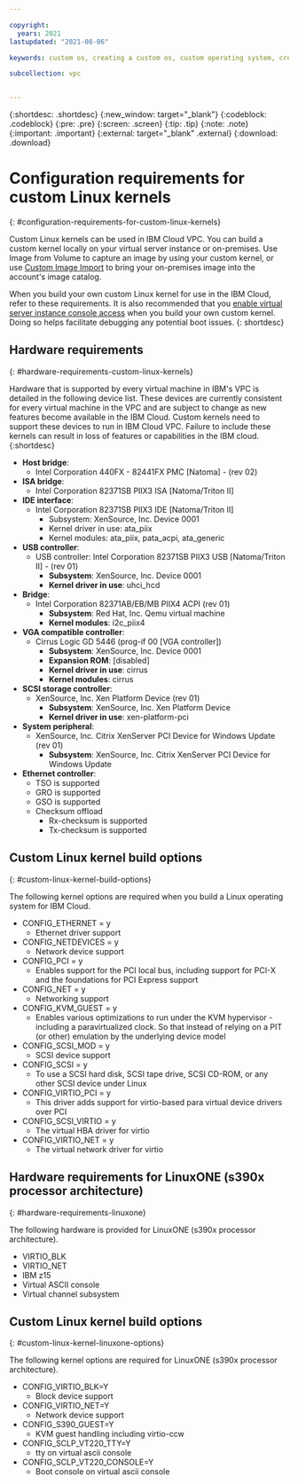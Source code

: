 ```yaml
---

copyright:
  years: 2021
lastupdated: "2021-08-06"

keywords: custom os, creating a custom os, custom operating system, creating a custom operating system, kernel, custom kernel

subcollection: vpc


---
```


{:shortdesc: .shortdesc}
{:new_window: target="_blank"}
{:codeblock: .codeblock}
{:pre: .pre}
{:screen: .screen}
{:tip: .tip}
{:note: .note}
{:important: .important}
{:external: target="_blank" .external}
{:download: .download}

# Configuration requirements for custom Linux kernels
{: #configuration-requirements-for-custom-linux-kernels}

Custom Linux kernels can be used in IBM Cloud VPC. You can build a custom kernel locally on your virtual server instance or on-premises. Use Image from Volume to capture an image by using your custom kernel, or use [Custom Image Import](https://test.cloud.ibm.com/docs/vpc?topic=vpc-managing-images#import-custom-image) to bring your on-premises image into the account's image catalog.

When you build your own custom Linux kernel for use in the IBM Cloud, refer to these requirements. It is also recommended that you [enable virtual server instance console access](/docs/vpc?topic=vpc-vsi_is_connecting_console) when you build your own custom kernel. Doing so helps facilitate debugging any potential boot issues.
{: shortdesc}

## Hardware requirements
{: #hardware-requirements-custom-linux-kernels}

Hardware that is supported by every virtual machine in IBM's VPC is detailed in the following device list. These devices are currently consistent for every virtual machine in the VPC and are subject to change as new features become available in the IBM Cloud. Custom kernels need to support these devices to run in IBM Cloud VPC. Failure to include these kernels can result in loss of features or capabilities in the IBM cloud.
{:shortdesc}

- **Host bridge**:
  - Intel Corporation 440FX - 82441FX PMC [Natoma] - (rev 02)
- **ISA bridge**:
  - Intel Corporation 82371SB PIIX3 ISA [Natoma/Triton II]
- **IDE interface**:
  - Intel Corporation 82371SB PIIX3 IDE [Natoma/Triton II]
    - Subsystem: XenSource, Inc. Device 0001
    - Kernel driver in use: ata_piix
    - Kernel modules: ata_piix, pata_acpi, ata_generic
- **USB controller**:
  - USB controller: Intel Corporation 82371SB PIIX3 USB [Natoma/Triton II] - (rev 01)
    - **Subsystem**: XenSource, Inc. Device 0001
    - **Kernel driver in use**: uhci_hcd
- **Bridge**:
  - Intel Corporation 82371AB/EB/MB PIIX4 ACPI (rev 01)
    - **Subsystem**: Red Hat, Inc. Qemu virtual machine
    - **Kernel modules**: i2c_piix4
- **VGA compatible controller**:
  - Cirrus Logic GD 5446 (prog-if 00 [VGA controller])
    - **Subsystem**: XenSource, Inc. Device 0001
    - **Expansion ROM**: [disabled]
    - **Kernel driver in use**: cirrus
    - **Kernel modules**: cirrus
- **SCSI storage controller**:
  - XenSource, Inc. Xen Platform Device (rev 01)
    - **Subsystem**: XenSource, Inc. Xen Platform Device
    - **Kernel driver in use**: xen-platform-pci
- **System peripheral**:
  - XenSource, Inc. Citrix XenServer PCI Device for Windows Update (rev 01)
    - **Subsystem**: XenSource, Inc. Citrix XenServer PCI Device for Windows Update
- **Ethernet controller**:
  - TSO is supported
  - GRO is supported
  - GSO is supported
  - Checksum offload
    - Rx-checksum is supported
    - Tx-checksum is supported

## Custom Linux kernel build options
{: #custom-linux-kernel-build-options}

The following kernel options are required when you build a Linux operating system for IBM Cloud.

- CONFIG_ETHERNET = y
  - Ethernet driver support
- CONFIG_NETDEVICES = y
  - Network device support
- CONFIG_PCI = y
  - Enables support for the PCI local bus, including support for PCI-X and the foundations for PCI Express support
- CONFIG_NET = y
  - Networking support
- CONFIG_KVM_GUEST = y
  - Enables various optimizations to run under the KVM hypervisor - including a paravirtualized clock. So that instead of relying on a PIT (or other) emulation by the underlying device model
- CONFIG_SCSI_MOD = y
  - SCSI device support
- CONFIG_SCSI = y
  - To use a SCSI hard disk, SCSI tape drive, SCSI CD-ROM, or any other SCSI device under Linux
- CONFIG_VIRTIO_PCI = y
  - This driver adds support for virtio-based para virtual device drivers over PCI
- CONFIG_SCSI_VIRTIO = y
  - The virtual HBA driver for virtio
- CONFIG_VIRTIO_NET = y
  - The virtual network driver for virtio


## Hardware requirements for LinuxONE (s390x processor architecture)   
{: #hardware-requirements-linuxone}

The following hardware is provided for LinuxONE (s390x processor architecture).

- VIRTIO_BLK
- VIRTIO_NET
- IBM z15
- Virtual ASCII console
- Virtual channel subsystem

## Custom Linux kernel build options
{: #custom-linux-kernel-linuxone-options}

The following kernel options are required for LinuxONE (s390x processor architecture).

- CONFIG_VIRTIO_BLK=Y
  - Block device support
- CONFIG_VIRTIO_NET=Y
  - Network device support
- CONFIG_S390_GUEST=Y
  - KVM guest handling including virtio-ccw
- CONFIG_SCLP_VT220_TTY=Y
  - tty on virtual ascii console
- CONFIG_SCLP_VT220_CONSOLE=Y
  - Boot console on virtual ascii console
